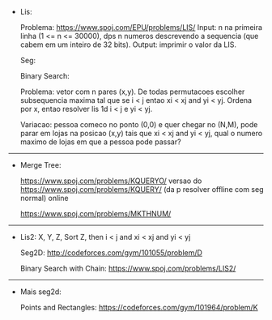 - Lis:

    Problema: https://www.spoj.com/EPU/problems/LIS/  Input: n na primeira linha (1 <= n <= 30000), dps n numeros descrevendo a sequencia (que cabem em um inteiro de 32 bits). Output: imprimir o valor da LIS.

    Seg: 

    Binary Search: 
    
    Problema: vetor com n pares (x,y). De todas permutacoes escolher subsequencia maxima tal que se i < j entao xi < xj and yi < yj. Ordena por x, entao resolver lis 1d i < j e yi < yj. 
    
    Variacao: pessoa comeco no ponto (0,0) e quer chegar no (N,M), pode parar em lojas na posicao (x,y) tais que xi < xj and yi < yj, qual o numero maximo de lojas em que a pessoa pode passar?

--------------------

- Merge Tree:

    https://www.spoj.com/problems/KQUERYO/       versao do https://www.spoj.com/problems/KQUERY/ (da p resolver offline com seg normal) online
    
    https://www.spoj.com/problems/MKTHNUM/

--------------------

- Lis2:
    X, Y, Z, Sort Z, then i < j and xi < xj and yi < yj
    
    Seg2D: http://codeforces.com/gym/101055/problem/D
    
    Binary Search with Chain: https://www.spoj.com/problems/LIS2/

--------------------

- Mais seg2d: 

    Points and Rectangles: https://codeforces.com/gym/101964/problem/K
